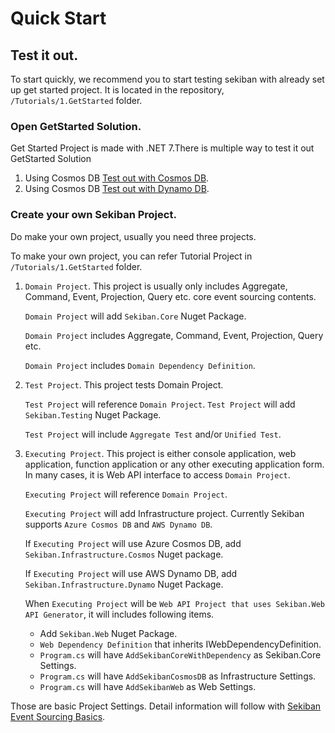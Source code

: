 # Quick Start


## Test it out.

To start quickly, we recommend you to start testing sekiban with already set up get started project.
It is located in the repository, `/Tutorials/1.GetStarted` folder.

### Open GetStarted Solution.



Get Started Project is made with .NET 7.There is multiple way to test it out GetStarted Solution


1. Using Cosmos DB  [Test out with Cosmos DB](./test-out-cosmos.md).
2. Using Cosmos DB  [Test out with Dynamo DB](./test-out-dynamo.md).


### Create your own Sekiban Project.

Do make your own project, usually you need three projects.

To make your own project, you can refer Tutorial Project in `/Tutorials/1.GetStarted` folder.

1. `Domain Project`. This project is usually only includes Aggregate, Command, Event, Projection, Query etc. core event sourcing contents.

    `Domain Project` will add `Sekiban.Core` Nuget Package.

    `Domain Project` includes  Aggregate, Command, Event, Projection, Query etc.

    `Domain Project` includes `Domain Dependency Definition`.

2. `Test Project`. This project tests Domain Project.

    `Test Project` will reference `Domain Project`.
    `Test Project` will add `Sekiban.Testing` Nuget Package.

    `Test Project` will include `Aggregate Test` and/or `Unified Test`.

3. `Executing Project`. This project is either console application, web application, function application or any other executing application form. In many cases, it is Web API interface to access `Domain Project`.

    `Executing Project` will reference `Domain Project`.

    `Executing Project` will add Infrastructure project. Currently Sekiban supports `Azure Cosmos DB` and `AWS Dynamo DB`.

    If `Executing Project` will use Azure Cosmos DB, add `Sekiban.Infrastructure.Cosmos` Nuget package.

    If `Executing Project` will use AWS Dynamo DB, add `Sekiban.Infrastructure.Dynamo` Nuget Package.

    When `Executing Project` will be `Web API Project that uses Sekiban.Web API Generator`, it will includes following items.
    
    - Add `Sekiban.Web` Nuget Package.
    - `Web Dependency Definition` that inherits IWebDependencyDefinition.
    - `Program.cs` will have `AddSekibanCoreWithDependency` as Sekiban.Core Settings.
    - `Program.cs` will have `AddSekibanCosmosDB` as Infrastructure Settings.
    - `Program.cs` will have `AddSekibanWeb` as Web Settings.

Those are basic Project Settings. Detail information will follow with  [Sekiban Event Sourcing Basics](./sekiban-event-sourcing-basics.md).